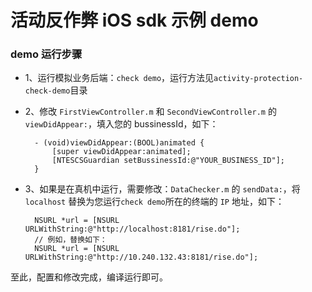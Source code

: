 活动反作弊 iOS sdk 示例 demo
===

### demo 运行步骤

* 1、运行模拟业务后端：`check demo`，运行方法见`activity-protection-check-demo`目录
* 2、修改 `FirstViewController.m` 和 `SecondViewController.m` 的 `viewDidAppear:`，填入您的 bussinessId，如下：

		- (void)viewDidAppear:(BOOL)animated {
    		[super viewDidAppear:animated];
    		[NTESCSGuardian setBussinessId:@"YOUR_BUSINESS_ID"];
		}
* 3、如果是在真机中运行，需要修改：`DataChecker.m` 的 `sendData:`，将 `localhost` 替换为您运行`check demo`所在的终端的 `IP` 地址，如下：

		NSURL *url = [NSURL URLWithString:@"http://localhost:8181/rise.do"];
		// 例如，替换如下：
		NSURL *url = [NSURL URLWithString:@"http://10.240.132.43:8181/rise.do"];
		
至此，配置和修改完成，编译运行即可。

